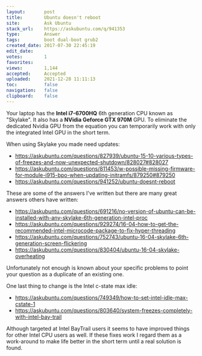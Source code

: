 ```yaml
---
layout:       post
title:        Ubuntu doesn't reboot
site:         Ask Ubuntu
stack_url:    https://askubuntu.com/q/941353
type:         Answer
tags:         boot dual-boot grub2
created_date: 2017-07-30 22:45:19
edit_date:    
votes:        1
favorites:    
views:        1,144
accepted:     Accepted
uploaded:     2021-12-28 11:11:13
toc:          false
navigation:   false
clipboard:    false
---
```


Your laptop has the **Intel i7-6700HQ** 6th generation CPU known as "Skylake". It also has a **NVidia Geforce GTX 970M** GPU. To eliminate the dedicated Nvidia GPU from the equation you can temporarily work with only the integrated Intel GPU in the short term.

When using Skylake you made need updates:

- https://askubuntu.com/questions/827939/ubuntu-15-10-various-types-of-freezes-and-now-unexpected-shutdown/828027#828027
- https://askubuntu.com/questions/811453/w-possible-missing-firmware-for-module-i915-bpo-when-updating-initramfs/879250#879250
- https://askubuntu.com/questions/941252/ubuntu-doesnt-reboot

These are some of the answers I've written but there are many great answers others have written:

- https://askubuntu.com/questions/691216/no-version-of-ubuntu-can-be-installed-with-any-skylake-6th-generation-intel-proc
- https://askubuntu.com/questions/929274/16-04-how-to-get-the-recommended-intel-microcode-package-to-fix-hyper-threading
- https://askubuntu.com/questions/752743/ubuntu-16-04-skylake-6th-generation-screen-flickering
- https://askubuntu.com/questions/830404/ubuntu-16-04-skylake-overheating

Unfortunately not enough is known about your specific problems to point your question as a duplicate of an existing one.

One last thing to change is the Intel c-state max idle:

- https://askubuntu.com/questions/749349/how-to-set-intel-idle-max-cstate-1
- https://askubuntu.com/questions/803640/system-freezes-completely-with-intel-bay-trail

Although targeted at Intel BayTrail users it seems to have improved things for other Intel CPU users as well. If these fixes work I regard them as a work-around to make life better in the short term until a real solution is found.


